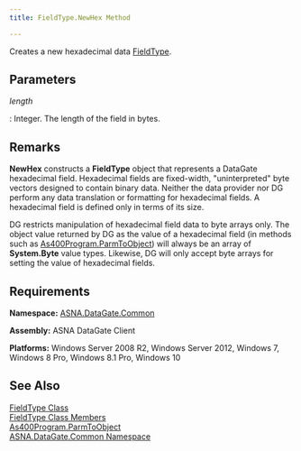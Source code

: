 ```yaml
---
title: FieldType.NewHex Method

---
```


Creates a new hexadecimal data [ FieldType](field-type-class.html).

## Parameters



 *length* 

: Integer.  The length of the field in bytes.
					


## Remarks

**NewHex** constructs a **FieldType** object that represents a DataGate hexadecimal field. Hexadecimal fields are fixed-width, "uninterpreted" byte vectors designed to contain binary data. Neither the data provider nor DG perform any data translation or formatting for hexadecimal fields. A hexadecimal field is defined only in terms of its size.

DG restricts manipulation of hexadecimal field data to byte arrays only. The object value returned by DG as the value of a hexadecimal field (in methods such as [As400Program.ParmToObject](as400program-class-parm-to_object-method-main.html)) will always be an array of **System.Byte** value types. Likewise, DG will only accept byte arrays for setting the value of hexadecimal fields.
## Requirements

**Namespace:** [ASNA.DataGate.Common](datagate-common-namespace.html)

<span> **Assembly:** ASNA DataGate Client</span> 

<span /> **Platforms:** Windows Server 2008 R2, Windows Server 2012, Windows 7, Windows 8 Pro, Windows 8.1 Pro, Windows 10
## See Also


[FieldType Class](field-type-class.html)
      <br />
[FieldType Class Members](field-type-members.html)
      <br />
[As400Program.ParmToObject](as400program-class-parm-to_object-method-main.html)
      <br />
[ASNA.DataGate.Common Namespace](datagate-common-namespace.html)

